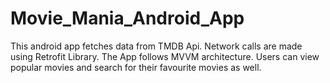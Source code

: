 # Movie_Mania_Android_App
This android app fetches data from TMDB Api.
Network calls are made using Retrofit Library.
The App follows MVVM architecture.
Users can view popular movies and search for their favourite movies as well. 
